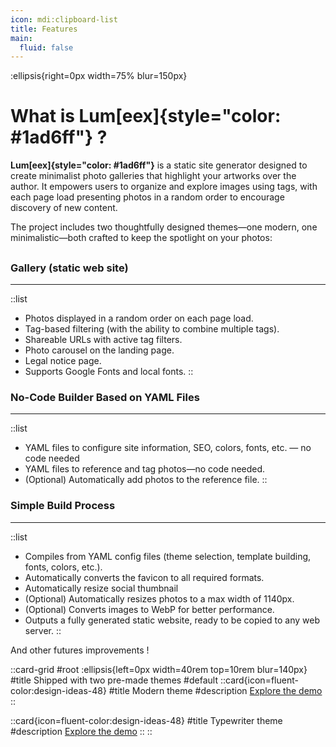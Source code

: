 ```yaml
---
icon: mdi:clipboard-list
title: Features
main:
  fluid: false
---
```

:ellipsis{right=0px width=75% blur=150px}
# What is Lum[eex]{style="color: #1ad6ff"} ?

**Lum[eex]{style="color: #1ad6ff"}** is a static site generator designed to create minimalist photo galleries that highlight your artworks over the author. It empowers users to organize and explore images using tags, with each page load presenting photos in a random order to encourage discovery of new content.

The project includes two thoughtfully designed themes—one modern, one minimalistic—both crafted to keep the spotlight on your photos:

##

### Gallery (static web site)
---

::list
  - Photos displayed in a random order on each page load.
  - Tag-based filtering (with the ability to combine multiple tags).
  - Shareable URLs with active tag filters.
  - Photo carousel on the landing page.
  - Legal notice page.
  - Supports Google Fonts and local fonts.
::

### No-Code Builder Based on YAML Files
---
::list
  - YAML files to configure site information, SEO, colors, fonts, etc. — no code needed
  - YAML files to reference and tag photos—no code needed.
  - (Optional) Automatically add photos to the reference file.
::

### Simple Build Process
---
::list
  - Compiles from YAML config files (theme selection, template building, fonts, colors, etc.).
  - Automatically converts the favicon to all required formats.
  - Automatically resize social thumbnail
  - (Optional) Automatically resizes photos to a max width of 1140px.
  - (Optional) Converts images to WebP for better performance.
  - Outputs a fully generated static website, ready to be copied to any web server.
::

And other futures improvements !


::card-grid
#root
:ellipsis{left=0px width=40rem top=10rem blur=140px}
#title
Shipped with two pre-made themes
#default
  ::card{icon=fluent-color:design-ideas-48}
  #title
  Modern theme
  #description
  [Explore the demo](https://modern.djeex.fr)
  ::

  ::card{icon=fluent-color:design-ideas-48}
  #title
  Typewriter theme
  #description
  [Explore the demo](https://typewriter.djeex.fr)
  ::
::